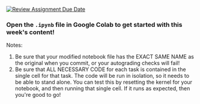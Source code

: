 [![Review Assignment Due Date](https://classroom.github.com/assets/deadline-readme-button-24ddc0f5d75046c5622901739e7c5dd533143b0c8e959d652212380cedb1ea36.svg)](https://classroom.github.com/a/YKlYUKxP)
### Open the `.ipynb` file in Google Colab to get started with this week's content!

Notes: 
1) Be sure that your modified notebook file has the EXACT SAME NAME as the original when you commit, or your autograding checks will fail!
2) Be sure that ALL NECESSARY CODE for each task is contained in the single cell for that task. The code will be run in isolation, so it needs to be able to stand alone. You can test this by resetting the kernel for your notebook, and then running that single cell. If it runs as expected, then you're good to go!